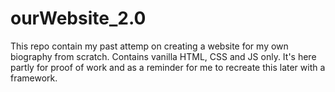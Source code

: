 # ourWebsite_2.0

This repo contain my past attemp on creating a website for my own biography from scratch.
Contains vanilla HTML, CSS and JS only. 
It's here partly for proof of work and as a reminder for me to recreate this later with a framework.
